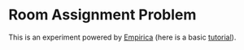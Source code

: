 # Room Assignment Problem

This is an experiment powered by
[Empirica](https://empirica.ly/) (here is a basic
[tutorial](https://www.youtube.com/watch?v=K2YhEZey_58&list=PLPQelvUwyVgiawBDk3Sp74QMfL8RPgORW&index=1)).

